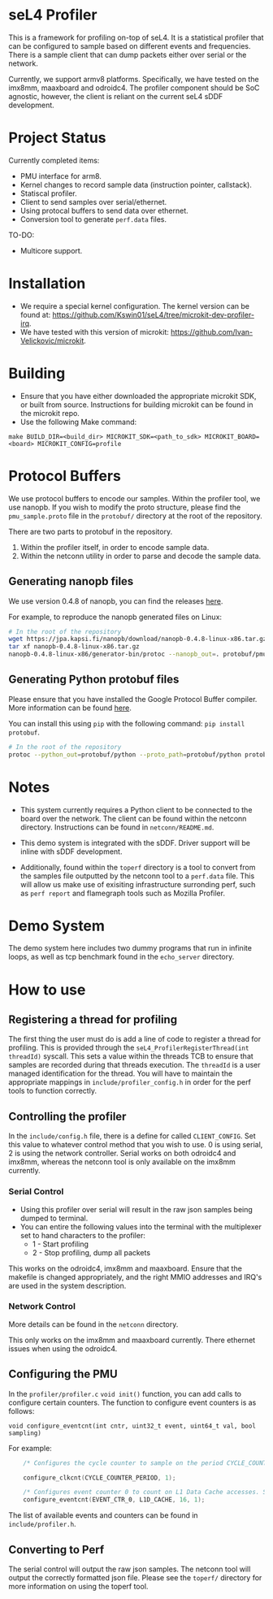 # seL4 Profiler
This is a framework for profiling on-top of seL4. It is a statistical profiler that can be configured to 
sample based on different events and frequencies. There is a sample client that can dump packets either 
over serial or the network. 

Currently, we support armv8 platforms. Specifically, we have tested on the imx8mm, maaxboard and odroidc4. The profiler component should be SoC agnostic, however, the client is reliant on the current seL4 sDDF development. 

# Project Status
Currently completed items:
- PMU interface for arm8.
- Kernel changes to record sample data (instruction pointer, callstack).
- Statiscal profiler.
- Client to send samples over serial/ethernet.
- Using protocal buffers to send data over ethernet.
- Conversion tool to generate `perf.data` files. 

TO-DO:
- Multicore support.

# Installation

- We require a special kernel configuration. The kernel version can be found at: https://github.com/Kswin01/seL4/tree/microkit-dev-profiler-irq.
- We have tested with this version of microkit: https://github.com/Ivan-Velickovic/microkit.

# Building
- Ensure that you have either downloaded the appropriate microkit SDK, or built from source. Instructions for building microkit can be found in the microkit repo.
- Use the following Make command:
```
make BUILD_DIR=<build_dir> MICROKIT_SDK=<path_to_sdk> MICROKIT_BOARD=<board> MICROKIT_CONFIG=profile
```
# Protocol Buffers

We use protocol buffers to encode our samples. Within the profiler tool, we use nanopb.
If you wish to modify the proto structure, please find the `pmu_sample.proto` file in the `protobuf/`
directory at the root of the repository.

There are two parts to protobuf in the repository.
1. Within the profiler itself, in order to encode sample data.
2. Within the netconn utility in order to parse and decode the sample data.

## Generating nanopb files

We use version 0.4.8 of nanopb, you can find the releases [here](https://jpa.kapsi.fi/nanopb/download/).

For example, to reproduce the nanopb generated files on Linux:
```sh
# In the root of the repository
wget https://jpa.kapsi.fi/nanopb/download/nanopb-0.4.8-linux-x86.tar.gz
tar xf nanopb-0.4.8-linux-x86.tar.gz
nanopb-0.4.8-linux-x86/generator-bin/protoc --nanopb_out=. protobuf/pmu_sample.proto
```

## Generating Python protobuf files

Please ensure that you have installed the Google Protocol Buffer compiler. More information can be found [here](https://github.com/protocolbuffers/protobuf).

You can install this using `pip` with the following command: `pip install protobuf`.

```sh
# In the root of the repository
protoc --python_out=protobuf/python --proto_path=protobuf/python protobuf/python/pmu_sample.proto
```

# Notes

- This system currently requires a Python client to be connected to the board over the network. The client can be found within the netconn directory. Instructions can be found in `netconn/README.md`.

- This demo system is integrated with the sDDF. Driver support will be inline with sDDF development.

- Additionally, found within the `toperf` directory is a tool to convert from the samples file outputted by the netconn tool to a `perf.data` file. This will allow us make use of exisiting infrastructure surronding perf, such as `perf report` and flamegraph tools such as Mozilla Profiler.

# Demo System
The demo system here includes two dummy programs that run in infinite loops, as well as tcp benchmark found in the `echo_server` directory. 


# How to use

## Registering a thread for profiling
The first thing the user must do is add a line of code to register a thread for profiling. This is provided through the 
`seL4_ProfilerRegisterThread(int threadId)` syscall. This sets a value within the threads TCB to ensure that 
samples are recorded during that threads execution. The `threadId` is a user managed identification for the thread. You will have to maintain the appropriate mappings in `include/profiler_config.h` in order for the perf tools to function correctly.

## Controlling the profiler
In the `include/config.h` file, there is a define for called `CLIENT_CONFIG`. Set this value to whatever control method that you wish to use. 0 is using serial, 2 is using the network controller. Serial works on both odroidc4 and imx8mm, whereas the netconn tool is only available on the imx8mm currently.

### Serial Control
- Using this profiler over serial will result in the raw json samples being dumped to terminal.
- You can entire the following values into the terminal with the multiplexer set to hand characters to the profiler:
    - 1 - Start profiling
    - 2 - Stop profiling, dump all packets

This works on the odroidc4, imx8mm and maaxboard. Ensure that the makefile is changed appropriately, and the right MMIO addresses and IRQ's are used in the system description.

### Network Control
More details can be found in the `netconn` directory.

This only works on the imx8mm and maaxboard currently. There ethernet issues when 
using the odroidc4.

## Configuring the PMU
In the `profiler/profiler.c` `void init()` function, you can add calls to configure certain counters. The function to configure event counters is as follows:
```
void configure_eventcnt(int cntr, uint32_t event, uint64_t val, bool sampling)
```

For example:

```C
    /* Configures the cycle counter to sample on the period CYCLE_COUNTER_PERIOD. The 1 denotes that we are going to sample on the cycle counter. */

    configure_clkcnt(CYCLE_COUNTER_PERIOD, 1);

    /* Configures event counter 0 to count on L1 Data Cache accesses. Set the period to 16, and denote that we are going to sample on this counter. */
    configure_eventcnt(EVENT_CTR_0, L1D_CACHE, 16, 1);
```

The list of available events and counters can be found in `include/profiler.h`.

## Converting to Perf
The serial control will output the raw json samples. The netconn tool will output the correctly formatted json file. Please see the `toperf/` directory for more information on using the toperf tool.
